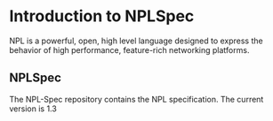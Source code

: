 # Introduction to NPLSpec

NPL is a powerful, open, high level language designed to express the behavior of high performance, feature-rich networking platforms. 

## NPLSpec
The NPL-Spec repository contains the NPL specification. 
The current version is 1.3 
